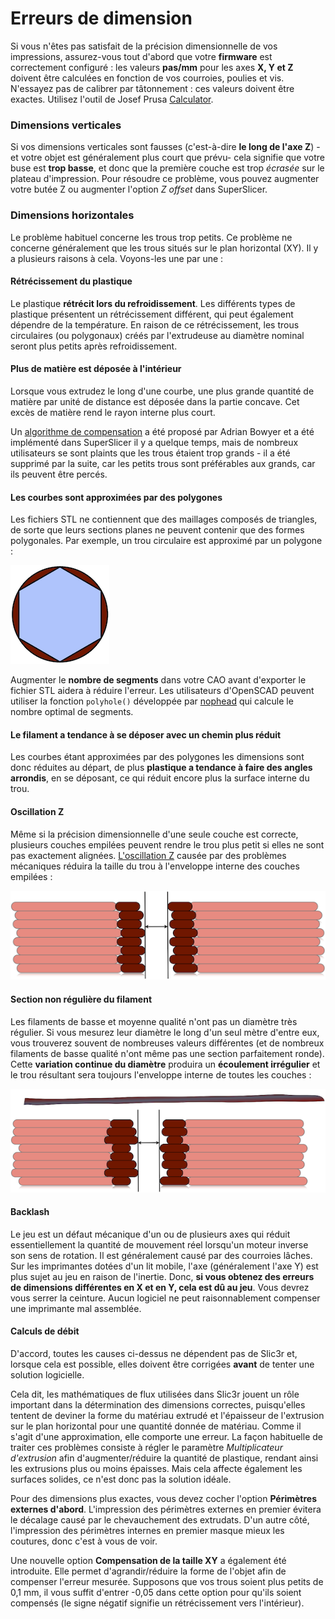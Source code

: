 # Erreurs de dimension

Si vous n'êtes pas satisfait de la précision dimensionnelle de vos impressions, assurez-vous tout d'abord que votre **firmware** est correctement configuré : les valeurs **pas/mm** pour les axes **X, Y et Z** doivent être calculées en fonction de vos courroies, poulies et vis. N'essayez pas de calibrer par tâtonnement : ces valeurs doivent être exactes. Utilisez l'outil de Josef Prusa [Calculator](http://calculator.josefprusa.cz).

### Dimensions verticales

Si vos dimensions verticales sont fausses (c'est-à-dire **le long de l'axe Z**) -et votre objet est généralement plus court que prévu- cela signifie que votre buse est **trop basse**, et donc que la première couche est trop *écrasée* sur le plateau d'impression. Pour résoudre ce problème, vous pouvez augmenter votre butée Z ou augmenter l'option *Z offset* dans SuperSlicer.

### Dimensions horizontales

Le problème habituel concerne les trous trop petits. Ce problème ne concerne généralement que les trous situés sur le plan horizontal (XY). Il y a plusieurs raisons à cela. Voyons-les une par une :

#### Rétrécissement du plastique

Le plastique **rétrécit lors du refroidissement**. Les différents types de plastique présentent un rétrécissement différent, qui peut également dépendre de la température. En raison de ce rétrécissement, les trous circulaires (ou polygonaux) créés par l'extrudeuse au diamètre nominal seront plus petits après refroidissement.

#### Plus de matière est déposée à l'intérieur

Lorsque vous extrudez le long d'une courbe, une plus grande quantité de matière par unité de distance est déposée dans la partie concave. Cet excès de matière rend le rayon interne plus court.

Un [algorithme de compensation](http://reprap.org/wiki/ArcCompensation) a été proposé par Adrian Bowyer et a été implémenté dans SuperSlicer il y a quelque temps, mais de nombreux utilisateurs se sont plaints que les trous étaient trop grands - il a été supprimé par la suite, car les petits trous sont préférables aux grands, car ils peuvent être percés.

#### Les courbes sont approximées par des polygones

Les fichiers STL ne contiennent que des maillages composés de triangles, de sorte que leurs sections planes ne peuvent contenir que des formes polygonales. Par exemple, un trou circulaire est approximé par un polygone :

![image](images/dimension-errors/polygonal-hole.png)

Augmenter le **nombre de segments** dans votre CAO avant d'exporter le fichier STL aidera à réduire l'erreur. Les utilisateurs d'OpenSCAD peuvent utiliser la fonction `polyhole()` développée par [nophead](http://hydraraptor.blogspot.it/2011/02/polyholes.html) qui calcule le nombre optimal de segments.

#### Le filament a tendance à se déposer avec un chemin plus réduit

Les courbes étant approximées par des polygones les dimensions sont donc réduites au départ, de plus  **plastique a tendance à faire des angles arrondis**, en se déposant, ce qui réduit encore plus la surface interne du trou.

#### Oscillation Z

Même si la précision dimensionnelle d'une seule couche est correcte, plusieurs couches empilées peuvent rendre le trou plus petit si elles ne sont pas exactement alignées. [L'oscillation Z](troubleshooting.md#oscillation-z) causée par des problèmes mécaniques réduira la taille du trou à l'enveloppe interne des couches empilées :

![image](images/dimension-errors/z-wobble.png)

#### Section non régulière du filament

Les filaments de basse et moyenne qualité n'ont pas un diamètre très régulier. Si vous mesurez leur diamètre le long d'un seul mètre d'entre eux, vous trouverez souvent de nombreuses valeurs différentes (et de nombreux filaments de basse qualité n'ont même pas une section parfaitement ronde). Cette **variation continue du diamètre** produira un **écoulement irrégulier** et le trou résultant sera toujours l'enveloppe interne de toutes les couches :

![image](images/dimension-errors/irregular-filament.png)

#### Backlash

Le jeu est un défaut mécanique d'un ou de plusieurs axes qui réduit essentiellement la quantité de mouvement réel lorsqu'un moteur inverse son sens de rotation. Il est généralement causé par des courroies lâches. Sur les imprimantes dotées d'un lit mobile, l'axe (généralement l'axe Y) est plus sujet au jeu en raison de l'inertie. Donc, **si vous obtenez des erreurs de dimensions différentes en X et en Y, cela est dû au jeu**. Vous devrez vous serrer la ceinture. Aucun logiciel ne peut raisonnablement compenser une imprimante mal assemblée.

#### Calculs de débit

D'accord, toutes les causes ci-dessus ne dépendent pas de Slic3r et, lorsque cela est possible, elles doivent être corrigées **avant** de tenter une solution logicielle.

Cela dit, les mathématiques de flux utilisées dans Slic3r jouent un rôle important dans la détermination des dimensions correctes, puisqu'elles tentent de deviner la forme du matériau extrudé et l'épaisseur de l'extrusion sur le plan horizontal pour une quantité donnée de matériau. Comme il s'agit d'une approximation, elle comporte une erreur. La façon habituelle de traiter ces problèmes consiste à régler le paramètre *Multiplicateur d'extrusion* afin d'augmenter/réduire la quantité de plastique, rendant ainsi les extrusions plus ou moins épaisses. Mais cela affecte également les surfaces solides, ce n'est donc pas la solution idéale.

Pour des dimensions plus exactes, vous devez cocher l'option **Périmètres externes d'abord**. L'impression des périmètres externes en premier évitera le décalage causé par le chevauchement des extrudats. D'un autre côté, l'impression des périmètres internes en premier masque mieux les coutures, donc c'est à vous de voir.

Une nouvelle option **Compensation de la taille XY** a également été introduite. Elle permet d'agrandir/réduire la forme de l'objet afin de compenser l'erreur mesurée. Supposons que vos trous soient plus petits de 0,1 mm, il vous suffit d'entrer -0,05 dans cette option pour qu'ils soient compensés (le signe négatif signifie un rétrécissement vers l'intérieur).
